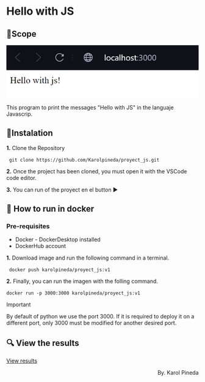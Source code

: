# Hello with JS
## 🥇Scope
<p align="center">
    <img src="./materials/results_js.png" alt="Hello from javascript">
</p>
This program to print the messages "Hello with JS" in the languaje Javascrip.

## 📑Instalation
**1.** Clone the Repository
   ```
    git clone https://github.com/Karolpineda/proyect_js.git
   ```

**2.** Once the project has been cloned, you must open it with the VSCode code editor.

**3.** You can run of the proyect en el button ▶️

## 🐳 How to run in docker

### Pre-requisites
* Docker - DockerDesktop installed
* DockerHub account

**1.** Download image and run the following command in a terminal.
   ```
    docker push karolpineda/proyect_js:v1
   ```
**2.**  Finally, you can run the imagen with the folling command.
   ```
docker run -p 3000:3000 karolpineda/proyect_js:v1

   ```

> [!IMPORTANT]
> By default of python we use the port 3000. If it is required to deploy it on a different port, only 3000 must be modified for another desired port.

## 🔍 View the results
[View results](#scope)

<p align="right">
By. Karol Pineda
</p>
